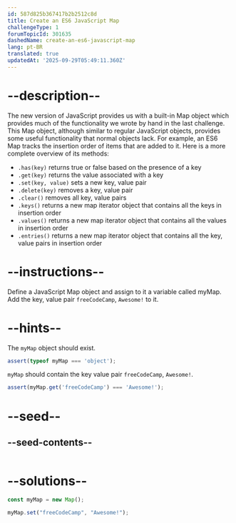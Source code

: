 ```yaml
---
id: 587d825b367417b2b2512c8d
title: Create an ES6 JavaScript Map
challengeType: 1
forumTopicId: 301635
dashedName: create-an-es6-javascript-map
lang: pt-BR
translated: true
updatedAt: '2025-09-29T05:49:11.360Z'
---
```


# --description--

The new version of JavaScript provides us with a built-in Map object which provides much of the functionality we wrote by hand in the last challenge. This Map object, although similar to regular JavaScript objects, provides some useful functionality that normal objects lack. For example, an ES6 Map tracks the insertion order of items that are added to it. Here is a more complete overview of its methods: 

- `.has(key)` returns true or false based on the presence of a key 
- `.get(key)` returns the value associated with a key 
- `.set(key, value)` sets a new key, value pair 
- `.delete(key)` removes a key, value pair 
- `.clear()` removes all key, value pairs 
- `.keys()` returns a new map iterator object that contains all the keys in insertion order 
- `.values()` returns a new map iterator object that contains all the values in insertion order 
- `.entries()` returns a new map iterator object that contains all the key, value pairs in insertion order

# --instructions--

Define a JavaScript Map object and assign to it a variable called myMap. Add the key, value pair `freeCodeCamp`, `Awesome!` to it.

# --hints--

The `myMap` object should exist.

```js
assert(typeof myMap === 'object');
```

`myMap` should contain the key value pair `freeCodeCamp`, `Awesome!`.

```js
assert(myMap.get('freeCodeCamp') === 'Awesome!');
```

# --seed--

## --seed-contents--

```js

```

# --solutions--

```js
const myMap = new Map();

myMap.set("freeCodeCamp", "Awesome!");
```
